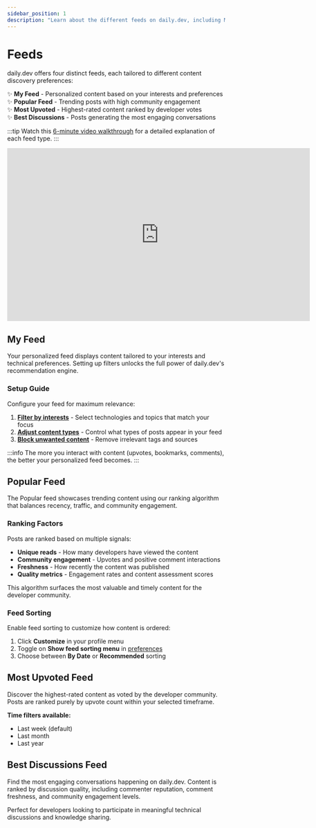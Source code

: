 ```yaml
---
sidebar_position: 1
description: "Learn about the different feeds on daily.dev, including My Feed, Popular Feed, Most Upvoted Feed, and Best Discussions Feed, and how to customize them."
---
```


# Feeds

daily.dev offers four distinct feeds, each tailored to different content discovery preferences:

✨ **My Feed** - Personalized content based on your interests and preferences  
✨ **Popular Feed** - Trending posts with high community engagement  
✨ **Most Upvoted** - Highest-rated content ranked by developer votes  
✨ **Best Discussions** - Posts generating the most engaging conversations  

:::tip
Watch this [6-minute video walkthrough](https://www.youtube.com/embed/-NIuN8m5Pe8) for a detailed explanation of each feed type.
:::

<iframe width="700" height="400" src="https://www.youtube.com/embed/-NIuN8m5Pe8" frameborder="0" allow="accelerometer; autoplay; encrypted-media; gyroscope; picture-in-picture" allowfullscreen></iframe>

## My Feed

Your personalized feed displays content tailored to your interests and technical preferences. Setting up filters unlocks the full power of daily.dev's recommendation engine.

### Setup Guide

Configure your feed for maximum relevance:

1. **[Filter by interests](setting-up-your-feed/filtering-content-feed.md)** - Select technologies and topics that match your focus
2. **[Adjust content types](setting-up-your-feed/advanced-filtering-options.md)** - Control what types of posts appear in your feed  
3. **[Block unwanted content](setting-up-your-feed/blocking-tags-sources.md)** - Remove irrelevant tags and sources

:::info
The more you interact with content (upvotes, bookmarks, comments), the better your personalized feed becomes.
:::

## Popular Feed

The Popular feed showcases trending content using our ranking algorithm that balances recency, traffic, and community engagement.

### Ranking Factors

Posts are ranked based on multiple signals:

- **Unique reads** - How many developers have viewed the content
- **Community engagement** - Upvotes and positive comment interactions
- **Freshness** - How recently the content was published  
- **Quality metrics** - Engagement rates and content assessment scores

This algorithm surfaces the most valuable and timely content for the developer community.

### Feed Sorting

Enable feed sorting to customize how content is ordered:

1. Click **Customize** in your profile menu
2. Toggle on **Show feed sorting menu** in [preferences](customize-your-feed/preferences.md)
3. Choose between **By Date** or **Recommended** sorting

## Most Upvoted Feed

Discover the highest-rated content as voted by the developer community. Posts are ranked purely by upvote count within your selected timeframe.

**Time filters available:**
- Last week (default)
- Last month  
- Last year

## Best Discussions Feed

Find the most engaging conversations happening on daily.dev. Content is ranked by discussion quality, including commenter reputation, comment freshness, and community engagement levels.

Perfect for developers looking to participate in meaningful technical discussions and knowledge sharing.
